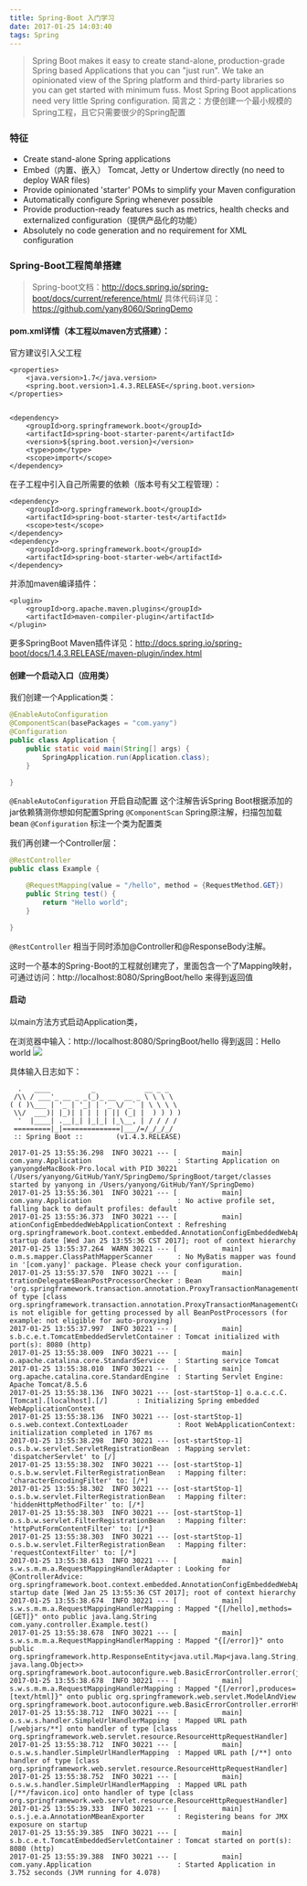 ```yaml
---
title: Spring-Boot 入门学习
date: 2017-01-25 14:03:40
tags: Spring
---
```

> Spring Boot makes it easy to create stand-alone, production-grade Spring based Applications that you can "just run". We take an opinionated view of the Spring platform and third-party libraries so you can get started with minimum fuss. Most Spring Boot applications need very little Spring configuration.
> 简言之：方便创建一个最小规模的Spring工程，且它只需要很少的Spring配置

### 特征
* Create stand-alone Spring applications
* Embed（内置、嵌入） Tomcat, Jetty or Undertow directly (no need to deploy WAR files)
* Provide opinionated 'starter' POMs to simplify your Maven configuration
* Automatically configure Spring whenever possible
* Provide production-ready features such as metrics, health checks and externalized configuration（提供产品化的功能）
* Absolutely no code generation and no requirement for XML configuration


### Spring-Boot工程简单搭建
> Spring-boot文档：http://docs.spring.io/spring-boot/docs/current/reference/html/
> 具体代码详见：https://github.com/yany8060/SpringDemo

#### pom.xml详情（本工程以maven方式搭建）：
官方建议引入父工程
```
<properties> 
	<java.version>1.7</java.version>
	<spring.boot.version>1.4.3.RELEASE</spring.boot.version>
</properties>


<dependency>
	<groupId>org.springframework.boot</groupId>
	<artifactId>spring-boot-starter-parent</artifactId>
	<version>${spring.boot.version}</version>
	<type>pom</type>
	<scope>import</scope>
</dependency>
```

在子工程中引入自己所需要的依赖（版本号有父工程管理）：
```
<dependency>
    <groupId>org.springframework.boot</groupId>
    <artifactId>spring-boot-starter-test</artifactId>
    <scope>test</scope>
</dependency>
<dependency>
	<groupId>org.springframework.boot</groupId>
	<artifactId>spring-boot-starter-web</artifactId>
</dependency>

```
并添加maven编译插件：
```
<plugin>
	<groupId>org.apache.maven.plugins</groupId>
	<artifactId>maven-compiler-plugin</artifactId>
</plugin>
```
更多SpringBoot Maven插件详见：http://docs.spring.io/spring-boot/docs/1.4.3.RELEASE/maven-plugin/index.html

#### 创建一个启动入口（应用类）
我们创建一个Application类：
```java
@EnableAutoConfiguration
@ComponentScan(basePackages = "com.yany")
@Configuration
public class Application {
    public static void main(String[] args) {
        SpringApplication.run(Application.class);
    }

}
```
`@EnableAutoConfiguration`
开启自动配置
这个注解告诉Spring Boot根据添加的jar依赖猜测你想如何配置Spring
`@ComponentScan`
Spring原注解，扫描包加载bean
`@Configuration`
标注一个类为配置类

我们再创建一个Controller层：
```java
@RestController
public class Example {

    @RequestMapping(value = "/hello", method = {RequestMethod.GET})
    public String test() {
        return "Hello world";
    }

}
```
`@RestController`
相当于同时添加@Controller和@ResponseBody注解。

这时一个基本的Spring-Boot的工程就创建完了，里面包含一个了Mapping映射，可通过访问：http://localhost:8080/SpringBoot/hello 来得到返回值

#### 启动
以main方法方式启动Application类，

在浏览器中输入：http://localhost:8080/SpringBoot/hello
得到返回：Hello world
![](/img/work/14853239880359.jpg)


具体输入日志如下：
```
  .   ____          _            __ _ _
 /\\ / ___'_ __ _ _(_)_ __  __ _ \ \ \ \
( ( )\___ | '_ | '_| | '_ \/ _` | \ \ \ \
 \\/  ___)| |_)| | | | | || (_| |  ) ) ) )
  '  |____| .__|_| |_|_| |_\__, | / / / /
 =========|_|==============|___/=/_/_/_/
 :: Spring Boot ::        (v1.4.3.RELEASE)

2017-01-25 13:55:36.298  INFO 30221 --- [           main] com.yany.Application                     : Starting Application on yanyongdeMacBook-Pro.local with PID 30221 (/Users/yanyong/GitHub/YanY/SpringDemo/SpringBoot/target/classes started by yanyong in /Users/yanyong/GitHub/YanY/SpringDemo)
2017-01-25 13:55:36.301  INFO 30221 --- [           main] com.yany.Application                     : No active profile set, falling back to default profiles: default
2017-01-25 13:55:36.373  INFO 30221 --- [           main] ationConfigEmbeddedWebApplicationContext : Refreshing org.springframework.boot.context.embedded.AnnotationConfigEmbeddedWebApplicationContext@2d8b20a0: startup date [Wed Jan 25 13:55:36 CST 2017]; root of context hierarchy
2017-01-25 13:55:37.264  WARN 30221 --- [           main] o.m.s.mapper.ClassPathMapperScanner      : No MyBatis mapper was found in '[com.yany]' package. Please check your configuration.
2017-01-25 13:55:37.570  INFO 30221 --- [           main] trationDelegate$BeanPostProcessorChecker : Bean 'org.springframework.transaction.annotation.ProxyTransactionManagementConfiguration' of type [class org.springframework.transaction.annotation.ProxyTransactionManagementConfiguration$$EnhancerBySpringCGLIB$$baf0e866] is not eligible for getting processed by all BeanPostProcessors (for example: not eligible for auto-proxying)
2017-01-25 13:55:37.997  INFO 30221 --- [           main] s.b.c.e.t.TomcatEmbeddedServletContainer : Tomcat initialized with port(s): 8080 (http)
2017-01-25 13:55:38.009  INFO 30221 --- [           main] o.apache.catalina.core.StandardService   : Starting service Tomcat
2017-01-25 13:55:38.010  INFO 30221 --- [           main] org.apache.catalina.core.StandardEngine  : Starting Servlet Engine: Apache Tomcat/8.5.6
2017-01-25 13:55:38.136  INFO 30221 --- [ost-startStop-1] o.a.c.c.C.[Tomcat].[localhost].[/]       : Initializing Spring embedded WebApplicationContext
2017-01-25 13:55:38.136  INFO 30221 --- [ost-startStop-1] o.s.web.context.ContextLoader            : Root WebApplicationContext: initialization completed in 1767 ms
2017-01-25 13:55:38.298  INFO 30221 --- [ost-startStop-1] o.s.b.w.servlet.ServletRegistrationBean  : Mapping servlet: 'dispatcherServlet' to [/]
2017-01-25 13:55:38.302  INFO 30221 --- [ost-startStop-1] o.s.b.w.servlet.FilterRegistrationBean   : Mapping filter: 'characterEncodingFilter' to: [/*]
2017-01-25 13:55:38.302  INFO 30221 --- [ost-startStop-1] o.s.b.w.servlet.FilterRegistrationBean   : Mapping filter: 'hiddenHttpMethodFilter' to: [/*]
2017-01-25 13:55:38.303  INFO 30221 --- [ost-startStop-1] o.s.b.w.servlet.FilterRegistrationBean   : Mapping filter: 'httpPutFormContentFilter' to: [/*]
2017-01-25 13:55:38.303  INFO 30221 --- [ost-startStop-1] o.s.b.w.servlet.FilterRegistrationBean   : Mapping filter: 'requestContextFilter' to: [/*]
2017-01-25 13:55:38.613  INFO 30221 --- [           main] s.w.s.m.m.a.RequestMappingHandlerAdapter : Looking for @ControllerAdvice: org.springframework.boot.context.embedded.AnnotationConfigEmbeddedWebApplicationContext@2d8b20a0: startup date [Wed Jan 25 13:55:36 CST 2017]; root of context hierarchy
2017-01-25 13:55:38.674  INFO 30221 --- [           main] s.w.s.m.m.a.RequestMappingHandlerMapping : Mapped "{[/hello],methods=[GET]}" onto public java.lang.String com.yany.controller.Example.test()
2017-01-25 13:55:38.678  INFO 30221 --- [           main] s.w.s.m.m.a.RequestMappingHandlerMapping : Mapped "{[/error]}" onto public org.springframework.http.ResponseEntity<java.util.Map<java.lang.String, java.lang.Object>> org.springframework.boot.autoconfigure.web.BasicErrorController.error(javax.servlet.http.HttpServletRequest)
2017-01-25 13:55:38.678  INFO 30221 --- [           main] s.w.s.m.m.a.RequestMappingHandlerMapping : Mapped "{[/error],produces=[text/html]}" onto public org.springframework.web.servlet.ModelAndView org.springframework.boot.autoconfigure.web.BasicErrorController.errorHtml(javax.servlet.http.HttpServletRequest,javax.servlet.http.HttpServletResponse)
2017-01-25 13:55:38.712  INFO 30221 --- [           main] o.s.w.s.handler.SimpleUrlHandlerMapping  : Mapped URL path [/webjars/**] onto handler of type [class org.springframework.web.servlet.resource.ResourceHttpRequestHandler]
2017-01-25 13:55:38.712  INFO 30221 --- [           main] o.s.w.s.handler.SimpleUrlHandlerMapping  : Mapped URL path [/**] onto handler of type [class org.springframework.web.servlet.resource.ResourceHttpRequestHandler]
2017-01-25 13:55:38.752  INFO 30221 --- [           main] o.s.w.s.handler.SimpleUrlHandlerMapping  : Mapped URL path [/**/favicon.ico] onto handler of type [class org.springframework.web.servlet.resource.ResourceHttpRequestHandler]
2017-01-25 13:55:39.333  INFO 30221 --- [           main] o.s.j.e.a.AnnotationMBeanExporter        : Registering beans for JMX exposure on startup
2017-01-25 13:55:39.385  INFO 30221 --- [           main] s.b.c.e.t.TomcatEmbeddedServletContainer : Tomcat started on port(s): 8080 (http)
2017-01-25 13:55:39.388  INFO 30221 --- [           main] com.yany.Application                     : Started Application in 3.752 seconds (JVM running for 4.078)

```


